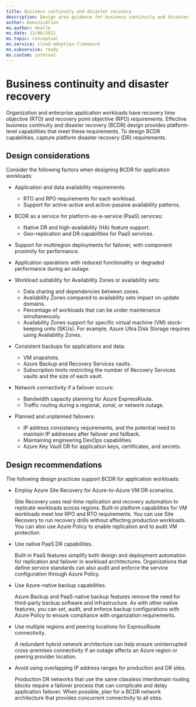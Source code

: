 ```yaml
---
title: Business continuity and disaster recovery
description: Design area guidance for business continuity and disaster recovery
author: DominicAllen
ms.author: doalle
ms.date: 12/06/2021
ms.topic: conceptual
ms.service: cloud-adoption-framework
ms.subservice: ready
ms.custom: internal
---
```


# Business continuity and disaster recovery

Organization and enterprise application workloads have recovery time objective (RTO) and recovery point objective (RPO) requirements. Effective business continuity and disaster recovery (BCDR) design provides platform-level capabilities that meet these requirements. To design BCDR capabilities, capture platform disaster recovery (DR) requirements.

## Design considerations

Consider the following factors when designing BCDR for application workloads:

- Application and data availability requirements:
  - RTO and RPO requirements for each workload.
  - Support for active-active and active-passive availability patterns.

- BCDR as a service for platform-as-a-service (PaaS) services:
  - Native DR and high-availability (HA) feature support.
  - Geo-replication and DR capabilities for PaaS services.

- Support for multiregion deployments for failover, with component proximity for performance.

- Application operations with reduced functionality or degraded performance during an outage.

- Workload suitability for Availability Zones or availability sets:
  - Data sharing and dependencies between zones.
  - Availability Zones compared to availability sets impact on update domains.
  - Percentage of workloads that can be under maintenance simultaneously.
  - Availability Zones support for specific virtual machine (VM) stock-keeping units (SKUs). For example, Azure Ultra Disk Storage requires using Availability Zones.

- Consistent backups for applications and data:
  - VM snapshots.
  - Azure Backup and Recovery Services vaults.
  - Subscription limits restricting the number of Recovery Services vaults and the size of each vault.

- Network connectivity if a failover occurs:
  - Bandwidth capacity planning for Azure ExpressRoute.
  - Traffic routing during a regional, zonal, or network outage.

- Planned and unplanned failovers:
  - IP address consistency requirements, and the potential need to maintain IP addresses after failover and failback.
  - Maintaining engineering DevOps capabilities.
  - Azure Key Vault DR for application keys, certificates, and secrets.

## Design recommendations

The following design practices support BCDR for application workloads:

- Employ Azure Site Recovery for Azure-to-Azure VM DR scenarios.

  Site Recovery uses real-time replication and recovery automation to replicate workloads across regions. Built-in platform capabilities for VM workloads meet low RPO and RTO requirements. You can use Site Recovery to run recovery drills without affecting production workloads. You can also use Azure Policy to enable replication and to audit VM protection.

- Use native PaaS DR capabilities.

  Built-in PaaS features simplify both design and deployment automation for replication and failover in workload architectures. Organizations that define service standards can also audit and enforce the service configuration through Azure Policy.

- Use Azure-native backup capabilities.

  Azure Backup and PaaS-native backup features remove the need for third-party backup software and infrastructure. As with other native features, you can set, audit, and enforce backup configurations with Azure Policy to ensure compliance with organization requirements.

- Use multiple regions and peering locations for ExpressRoute connectivity.

  A redundant hybrid network architecture can help ensure uninterrupted cross-premises connectivity if an outage affects an Azure region or peering provider location.

- Avoid using overlapping IP address ranges for production and DR sites.

  Production DR networks that use the same classless interdomain routing blocks require a failover process that can complicate and delay application failover. When possible, plan for a BCDR network architecture that provides concurrent connectivity to all sites.
